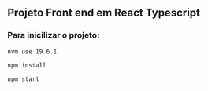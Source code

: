 ## Projeto Front end em React Typescript 

### Para inicilizar o projeto: 

```
nvm use 19.6.1
``` 

```
npm install
```

```
npm start
```